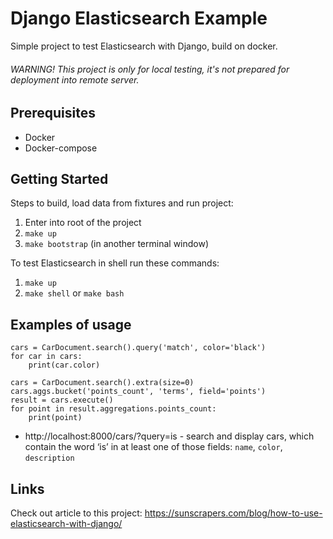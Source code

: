 # Django Elasticsearch Example

Simple project to test Elasticsearch with Django, build on docker.

###### WARNING! This project is only for local testing, it's not prepared for deployment into remote server.

## Prerequisites

- Docker
- Docker-compose

## Getting Started

Steps to build, load data from fixtures and run project:

1. Enter into root of the project
2. `make up`
3. `make bootstrap` (in another terminal window)

To test Elasticsearch in shell run these commands:

1. `make up`
2. `make shell` or `make bash`

## Examples of usage

```
cars = CarDocument.search().query('match', color='black')
for car in cars:
    print(car.color)

cars = CarDocument.search().extra(size=0)
cars.aggs.bucket('points_count', 'terms', field='points')
result = cars.execute()
for point in result.aggregations.points_count:
    print(point)
```

- http://localhost:8000/cars/?query=is - search and display cars, which contain the word ‘is’ in at least one of those fields: `name`, `color`, `description`

## Links

Check out article to this project:
https://sunscrapers.com/blog/how-to-use-elasticsearch-with-django/

